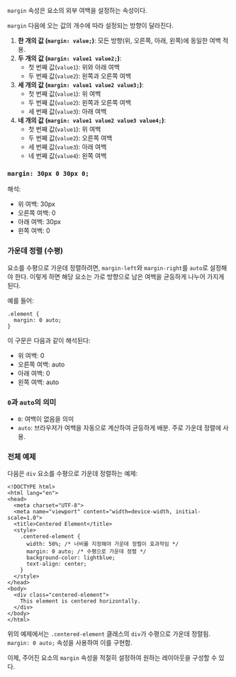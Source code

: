 `margin` 속성은 요소의 외부 여백을 설정하는 속성이다.

`margin` 다음에 오는 값의 개수에 따라 설정되는 방향이 달라진다.

1.  **한 개의 값 (`margin: value;`)**: 모든 방향(위, 오른쪽, 아래, 왼쪽)에 동일한 여백 적용.
2.  **두 개의 값 (`margin: value1 value2;`)**:
    -   첫 번째 값(`value1`): 위와 아래 여백
    -   두 번째 값(`value2`): 왼쪽과 오른쪽 여백
3.  **세 개의 값 (`margin: value1 value2 value3;`)**:
    -   첫 번째 값(`value1`): 위 여백
    -   두 번째 값(`value2`): 왼쪽과 오른쪽 여백
    -   세 번째 값(`value3`): 아래 여백
4.  **네 개의 값 (`margin: value1 value2 value3 value4;`)**:
    -   첫 번째 값(`value1`): 위 여백
    -   두 번째 값(`value2`): 오른쪽 여백
    -   세 번째 값(`value3`): 아래 여백
    -   네 번째 값(`value4`): 왼쪽 여백

### `margin: 30px 0 30px 0;`

해석:

-   위 여백: 30px
-   오른쪽 여백: 0
-   아래 여백: 30px
-   왼쪽 여백: 0

### 가운데 정렬 (수평)

요소를 수평으로 가운데 정렬하려면, `margin-left`와 `margin-right`를 `auto`로 설정해야 한다. 이렇게 하면 해당 요소는 가로 방향으로 남은 여백을 균등하게 나누어 가지게 된다.

예를 들어:

```
.element {
  margin: 0 auto;
}
```

이 구문은 다음과 같이 해석된다:

-   위 여백: 0
-   오른쪽 여백: auto
-   아래 여백: 0
-   왼쪽 여백: auto

### `0`과 `auto`의 의미

-   `0`: 여백이 없음을 의미
-   `auto`: 브라우저가 여백을 자동으로 계산하여 균등하게 배분. 주로 가운데 정렬에 사용.

### 전체 예제

다음은 `div` 요소를 수평으로 가운데 정렬하는 예제:

```
<!DOCTYPE html>
<html lang="en">
<head>
  <meta charset="UTF-8">
  <meta name="viewport" content="width=device-width, initial-scale=1.0">
  <title>Centered Element</title>
  <style>
    .centered-element {
      width: 50%; /* 너비를 지정해야 가운데 정렬이 효과적임 */
      margin: 0 auto; /* 수평으로 가운데 정렬 */
      background-color: lightblue;
      text-align: center;
    }
  </style>
</head>
<body>
  <div class="centered-element">
    This element is centered horizontally.
  </div>
</body>
</html>
```

위의 예제에서는 `.centered-element` 클래스의 `div`가 수평으로 가운데 정렬됨. `margin: 0 auto;` 속성을 사용하여 이를 구현함.

이제, 주어진 요소의 `margin` 속성을 적절히 설정하여 원하는 레이아웃을 구성할 수 있다.